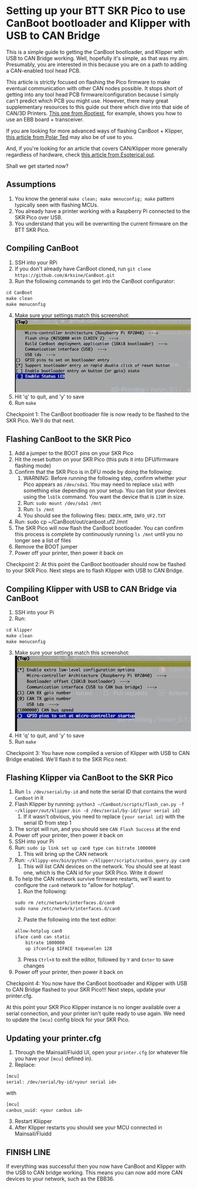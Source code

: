 # Setting up your BTT SKR Pico to use CanBoot bootloader and Klipper with USB to CAN Bridge
This is a simple guide to getting the CanBoot bootloader, and Klipper with USB to CAN Bridge working. Well, hopefully it's simple, as that was my aim. Presumably, you are interested in this because you are on a path to adding a CAN-enabled tool head PCB. 

This article is strictly focused on flashing the Pico firmware to make eventual communication with other CAN nodes possible. It stops short of getting into any tool head PCB firmware/configuration because I simply can't predict which PCB you might use. However, there many great supplementary resources to this guide out there which dive into that side of CAN/3D Printers. [This one from Rootiest](https://github.com/rootiest/zippy-klipper_config/blob/master/guides/Guide-pico_can.md), for example, shows you how to use an EBB board + transceiver.

If you are looking for more advanced ways of flashing CanBoot + Klipper, [this article from Polar Ted](https://github.com/Polar-Ted/RP2040Canboot_Install/blob/main/README.MD#canboot-for-skr-pico-in-usb-mode) may also be of use to you.

And, if you're looking for an article that covers CAN/Klipper more generally regardless of hardware, check [this article from Esoterical out](https://github.com/Esoterical/voron_canbus).

Shall we get started now?

## Assumptions
1. You know the general `make clean; make menuconfig; make` pattern typically seen with flashing MCUs.
2. You already have a printer working with a Raspberry Pi connected to the SKR Pico over USB.
3. You understand that you will be overwriting the current firmware on the BTT SKR Pico.

## Compiling CanBoot
1. SSH into your RPi
2. If you don't already have CanBoot cloned, run `git clone https://github.com/Arksine/CanBoot.git`
3. Run the following commands to get into the CanBoot configurator:
  ```
  cd CanBoot
  make clean
  make menuconfig
  ```
4. Make sure your settings match this screenshot:
  ![CanBoot Settings](canboot_settings.png)
5. Hit 'q' to quit, and 'y' to save
6. Run `make`

Checkpoint 1: The CanBoot bootloader file is now ready to be flashed to the SKR Pico. We'll do that next.

## Flashing CanBoot to the SKR Pico
1. Add a jumper to the BOOT pins on your SKR Pico
2. Hit the reset button on your SKR Pico (this puts it into DFU/firmware flashing mode)
3. Confirm that the SKR Pico is in DFU mode by doing the following:
    1. WARNING: Before running the following step, confirm whether your Pico appears as `/dev/sda1`. You may need to replace `sda1` with something else depending on your setup. You can list your devices using the `lsblk` command. You want the device that is `128M` in size.
    2. Run: `sudo mount /dev/sda1 /mnt`
    3. Run: `ls /mnt`
    4. You should see the following files: `INDEX.HTM`, `INFO_UF2.TXT`
4. Run: sudo cp ~/CanBoot/out/canboot.uf2 /mnt
5. The SKR Pico will now flash the CanBoot bootloader. You can confirm this process is complete by continuously running `ls /mnt` until you no longer see a list of files
6. Remove the BOOT jumper
7. Power off your printer, then power it back on

Checkpoint 2: At this point the CanBoot bootloader should now be flashed to your SKR Pico. Next steps are to flash Klipper with USB to CAN Bridge.

## Compiling Klipper with USB to CAN Bridge via CanBoot
1. SSH into your Pi
2. Run:
  ```
  cd klipper
  make clean
  make menuconfig
  ```
3. Make sure your settings match this screenshot:
  ![Klipper Settings](klipper_settings.png)
4. Hit 'q' to quit, and 'y' to save
5. Run `make`

Checkpoint 3: You have now compiled a version of Klipper with USB to CAN Bridge enabled. We'll flash it to the SKR Pico next.

## Flashing Klipper via CanBoot to the SKR Pico
1. Run `ls /dev/serial/by-id` and note the serial ID that contains the word `CanBoot` in it
2. Flash Klipper by running: `python3 ~/CanBoot/scripts/flash_can.py -f ~/klipper/out/klipper.bin -d /dev/serial/by-id/{your serial id}`
    1. If it wasn't obvious, you need to replace `{your serial id}` with the serial ID from step 1
3. The script will run, and you should see `CAN Flash Success` at the end
4. Power off your printer, then power it back on
5. SSH into your Pi
6. Run: `sudo ip link set up can0 type can bitrate 1000000`
    1. This will bring up the CAN network
7. Run: `~/klippy-env/bin/python ~/klipper/scripts/canbus_query.py can0`
    1. This will list CAN devices on the network. You should see at least one, which is the CAN id for your SKR Pico. Write it down!
8. To help the CAN network survive firmware restarts, we'll want to configure the `can0` network to "allow for hotplug". 
    1. Run the following:
    ```
    sudo rm /etc/network/interfaces.d/can0
    sudo nano /etc/network/interfaces.d/can0
    ```
    2. Paste the following into the text editor:
    ```
    allow-hotplug can0
    iface can0 can static
        bitrate 1000000
        up ifconfig $IFACE txqueuelen 128
    ```
    3. Press `Ctrl+X` to exit the editor, followed by `Y` and `Enter` to save changes
9. Power off your printer, then power it back on

Checkpoint 4: You now have the CanBoot bootloader and Klipper with USB to CAN Bridge flashed to your SKR Pico!!! Next steps, update your printer.cfg.

At this point your SKR Pico Klipper instance is no longer available over a serial connection, and your printer isn't quite ready to use again. We need to update
the `[mcu]` config block for your SKR Pico.

## Updating your printer.cfg
1. Through the Mainsail/Fluidd UI, open your `printer.cfg` (or whatever file you have your `[mcu]` defined in).
2. Replace:
  ```
  [mcu]
  serial: /dev/serial/by-id/<your serial id>
  ```
  
  with
  ```
  [mcu]
  canbus_uuid: <your canbus id>
  ```
3. Restart Kliipper
4. After Klipper restarts you should see your MCU connected in Mainsail/Fluidd

## FINISH LINE
If everything was successful then you now have CanBoot and Klipper with the USB to CAN bridge working. This means you can now add more CAN devices to your network, such as the EBB36.





